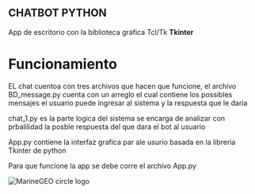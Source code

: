## CHATBOT PYTHON
App de escritorio con la biblioteca gráfica Tcl/Tk **Tkinter**  



# Funcionamiento
EL chat cuentoa con tres archivos que hacen que funcione, el archivo BD_message.py cuenta con un arreglo 
el cual contiene los possibles mensajes el usuario puede ingresar al sistema y la respuesta que le daria

chat_1.py es la parte logica del sistema se encarga de analizar con prbalilidad la posble respuesta del
que dara el bot al usuario

App.py contiene la interfaz grafica par ale usurio basada en la libreria Tkinter de python

Para que funcione la app se debe corre el archivo App.py



![MarineGEO circle logo](/assets/img/MarineGEO_logo.png "MarineGEO logo")